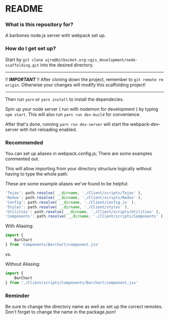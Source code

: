 # README #

### What is this repository for? ###

A barbones node.js server with webpack set up.   

### How do I get set up? ###

Start by `git clone ajre@bitbucket.org:cgis_development/node-scaffolding.git` into the desired directory. 

---

!! **_IMPORTANT_** !! After cloning down the project, remember to `git remote rm origin`. Otherwise your changes will modify this scaffolding project!

---

Then run `yarn` or `yarn install`
to install the dependecies.

Spin up your node server ( run with nodemon for development ) by typing `npm start`. 
This will also run `yarn run dev-build` for convenience. 

After that's done, running `yarn run dev-server` will start the webpack-dev-server with hot-reloading enabled.

### Recommended ###

You can set up aliases in webpack.config.js; There are some examples commented out. 

This will allow importing from your directory structure logically without having to type the whole path.

These are some example aliases we've found to be helpful: 
```javascript
'Tejas': path.resolve( __dirname, './Client/scripts/Tejas' ),
'Redux': path.resolve( __dirname, './Client/scripts/Redux' ),
'Config': path.resolve( __dirname, './Client/config.js' ),
'Styles': path.resolve( __dirname, './Client/styles' ),
'Utilities': path.resolve( __dirname, './Client/scripts/Utilities' ),
'Components': path.resolve( __dirname, './Client/scripts/Components' )
```
With Aliasing: 
```javascript
import {
    BarChart
} from 'Components/Barchart/component.jsx'
```

vs.

Without Aliasing:
```javascript
import {
    BarChart
} from './Client/scripts/Components/Barchart/component.jsx'
```

### Reminder ###

Be sure to change the directory name as well as set up the correct remotes.
Don't forget to change the name in the package.json!